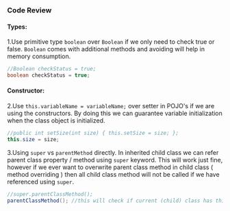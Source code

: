 ### Code Review

#### Types:
1.Use primitive type `boolean` over `Boolean` if we only need to check true or false. `Boolean` comes with additional methods and avoiding will help in memory consumption.
```java  
//Boolean checkStatus = true;
boolean checkStatus = true;
```
#### Constructor:
2.Use `this.variableName = variableName;` over setter in POJO's if we are using the constructors. By doing this we can guarantee variable initialization when the class object is initialized.
```java
//public int setSize(int size) { this.setSize = size; };
this.size = size;
```
3.Using `super` vs `parentMethod` directly. In inherited child class we can refer parent class property / method using `super` keyword. This will work just fine, however if we ever want to overwrite parent class method in child class ( method overriding ) then all child class method will not be called if we have referenced using `super`.
```java
//super.parentClassMethod();
parentClassMethod(); //this will check if current (child) class has this method if not then it will refer parent class method.
```

